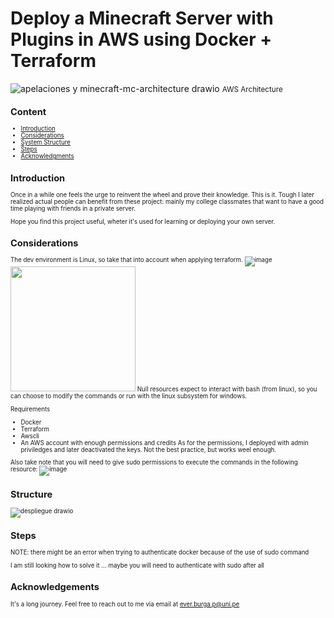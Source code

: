 # Deploy a Minecraft Server with Plugins in AWS using Docker + Terraform
![apelaciones y minecraft-mc-architecture drawio](https://github.com/user-attachments/assets/0745e28b-8602-4d82-8bdf-56830a72ac58)
<small>AWS Architecture<small>
## Content

 - [Introduction](#section-1)
 - [Considerations](#section-2)
 - [System Structure](#section-3)
 - [Steps](#section-4)
 - [Acknowledgments](#section-5)
   
<a id="section-1"></a>
## Introduction
Once in a while one feels the urge to reinvent the wheel and prove their knowledge. This is it. 
Tough I later realized actual people can benefit from these project: mainly my college classmates that want to have a good time playing with friends in a private server.

Hope you find this project useful, wheter it's used for learning or deploying your own server.

<a id="section-2"></a>
## Considerations
The dev environment is Linux, so take that into account when applying terraform. 
![image](https://github.com/user-attachments/assets/55c6e4c5-32c3-4a5e-91f9-95f66a533562)
<img src="https://github.com/user-attachments/assets/55c6e4c5-32c3-4a5e-91f9-95f66a533562" width="200" />
Null resources expect to interact with bash (from linux), so you can choose to modify the commands or run with the linux subsystem for windows.

Requirements
- Docker
- Terraform
- Awscli
- An AWS account with enough permissions and credits
As for the permissions, I deployed with admin priviledges and later deactivated the keys. Not the best practice, but works weel enough.

Also take note that you will need to give sudo permissions to execute the commands in the following resource:
![image](https://github.com/user-attachments/assets/021d053d-d9eb-4231-a9c9-d0fd25a2cad6)

<a id="section-3"></a>
## Structure
![despliegue drawio](https://github.com/user-attachments/assets/128db1f0-0cf4-435b-a01a-abe55e2a1380)


## Steps

NOTE: there might be an error when trying to authenticate docker because of the use of sudo command

I am still looking how to solve it
... maybe you will need to authenticate with sudo after all


## Acknowledgements
It's a long journey. Feel free to reach out to me via email at ever.burga.p@uni.pe
